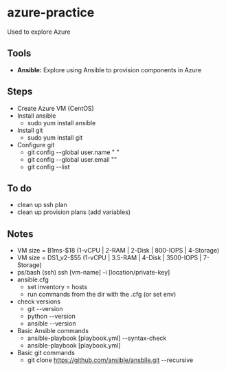 # azure-practice

Used to explore Azure

## Tools

* **Ansible:** Explore using Ansible to provision components in Azure

## Steps

* Create Azure VM (CentOS)
* Install ansible
  * sudo yum install ansible
* Install git
  * sudo yum install git
* Configure git
  * git config --global user.name "<First> <Last>"
  * git config --global user.email "<email address>"
  * git config --list

## To do

* clean up ssh plan
* clean up provision plans (add variables)

## Notes

* VM size = B1ms-$18 (1-vCPU | 2-RAM | 2-Disk | 800-IOPS | 4-Storage)
* VM size = DS1_v2-$55 (1-vCPU | 3.5-RAM | 4-Disk | 3500-IOPS | 7-Storage)
* ps/bash (ssh) ssh [vm-name] -i [location/private-key]
* ansible.cfg
  * set inventory = hosts
  * run commands from the dir with the .cfg (or set env)
* check versions
  * git --version
  * python --version
  * ansible --version
* Basic Ansible commands
  * ansible-playbook [playbook.yml] --syntax-check
  * ansible-playbook [playbook.yml]
* Basic git commands
  * git clone https://github.com/ansible/ansbile.git --recursive